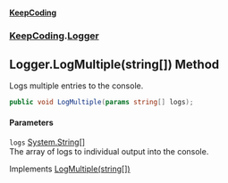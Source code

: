 #### [KeepCoding](index.md 'index')
### [KeepCoding](KeepCoding.md 'KeepCoding').[Logger](KeepCoding_Logger.md 'KeepCoding.Logger')
## Logger.LogMultiple(string[]) Method
Logs multiple entries to the console.  
```csharp
public void LogMultiple(params string[] logs);
```
#### Parameters
<a name='KeepCoding_Logger_LogMultiple(string__)_logs'></a>
`logs` [System.String](https://docs.microsoft.com/en-us/dotnet/api/System.String 'System.String')[[]](https://docs.microsoft.com/en-us/dotnet/api/System.Array 'System.Array')  
The array of logs to individual output into the console.
  

Implements [LogMultiple(string[])](KeepCoding_ILog_LogMultiple(string__).md 'KeepCoding.ILog.LogMultiple(string[])')  
